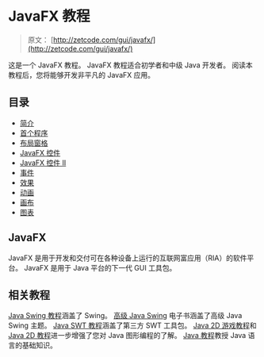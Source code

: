 # JavaFX 教程

> 原文： [http://zetcode.com/gui/javafx/](http://zetcode.com/gui/javafx/)

这是一个 JavaFX 教程。 JavaFX 教程适合初学者和中级 Java 开发者。 阅读本教程后，您将能够开发非平凡的 JavaFX 应用。

## 目录

*   [简介](intro/)
*   [首个程序](firstprograms/)
*   [布局窗格](layoutpanes/)
*   [JavaFX 控件](controls/)
*   [JavaFX 控件 II](controlsII/)
*   [事件](events/)
*   [效果](effects/)
*   [动画](animation/)
*   [画布](canvas/)
*   [图表](charts/)

## JavaFX

JavaFX 是用于开发和交付可在各种设备上运行的互联网富应用（RIA）的软件平台。 JavaFX 是用于 Java 平台的下一代 GUI 工具包。

## 相关教程

[Java Swing 教程](/tutorials/javaswingtutorial/)涵盖了 Swing。 [高级 Java Swing](/ebooks/advancedjavaswing/) 电子书涵盖了高级 Java Swing 主题。 [Java SWT 教程](/gui/javaswt/)涵盖了第三方 SWT 工具包。 [Java 2D 游戏教程](/tutorials/javagamestutorial/)和 [Java 2D 教程](/gfx/java2d/)进一步增强了您对 Java 图形编程的了解。 [Java 教程](/lang/java/)教授 Java 语言的基础知识。